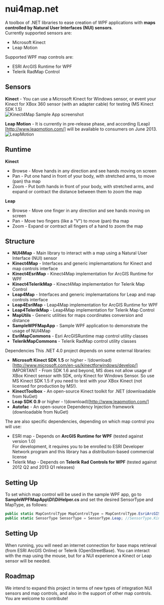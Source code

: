 nui4map.net
==========
A toolbox of .NET libraries to ease creation of WPF applications with **maps controlled by Natural User Interfaces (NUI) sensors**.   
Currently supported sensors are:
* Microsoft Kinect
* Leap Motion 

Supported WPF map controls are:
* ESRI ArcGIS Runtime for WPF
* Telerik RadMap Control

Sensors
----------
**Kinect** - You can use a Microsoft Kinect for Windows sensor, or event your Kinect for XBox 360 sensor (with an adapter cable) for testing (MS Kinect SDK 1.5)  
![Kinect4Map Sample App screenshot](https://raw.github.com/gabrielspmoreira/nui4map.net/master/resources/screenshot_demoapp.png)

**Leap Motion** - It is currently in pre-release phase, and according (Leap)[http://www.leapmotion.com/] will be available to consumers on June 2013.  
![LeapMotion](https://raw.github.com/gabrielspmoreira/nui4map.net/master/resources/leapmotion.jpg)  

Runtime
----------
**Kinect**  
- Browse - Move hands in any direction and see hands moving on screen
- Pan - Put one hand in front of your body, with stretched arms, to move (pan) tha map
- Zoom - Put both hands in front of your body, with stretched arms, and expand or contract the distance between them to zoom the map

**Leap**  
- Browse - Move one finger in any direction and see hands moving on screen
- Pan - Move two fingers (like a "V") to move (pan) tha map
- Zoom - Expand or contract all fingers of a hand to zoom the map

Structure
----------
* **NUI4Map** - Main library to interact with a map using a Natural User Interface (NUI) sensor
* **Kinect4Map** - Interfaces and generic implemantations for Kinect and map controls interface
* **Kinect4EsriMap** - Kinect4Map implementation for ArcGIS Runtime for WPF
* **Kinect4TelerikMap** - Kinect4Map implementation for Telerik Map Control
* **Leap4Map** - Interfaces and generic implemantations for Leap and map controls interface
* **Leap4EsriMap** - Leap4Map implementation for ArcGIS Runtime for WPF
* **Leap4TelerikMap** - Leap4Map implementation for Telerik Map Control
* **MapUtils** - Generic utilities for maps coordinates conversion and distance
* **SampleWPFMapApp** - Sample WPF application to demonstrate the usage of NUI4Map
* **EsriMapCommons** - Esri ArcGISRuntime map control utility classes
* **TelerikMapCommons** - Telerik RadMap control utility classes

Dependencies
This .NET 4.0 project depends on some external libraries:

* **Microsoft Kinect SDK 1.5** or higher - !(download)[http://www.microsoft.com/en-us/kinectforwindows/develop/]  
IMPORTANT - From SDK 1.6 and beyond, MS does not allow usage of XBox Kinect sensor with SDK, only Kinect for Windows Sensor. So use MS Kinect SDK 1.5 if you need to test with your XBox Kinect (not licensed for production by MS!).
* **KinectToolbox** - An open-source Kinect toolkit for .NET (downloadable from NuGet)
* **Leap SDK 0.9** or higher - !(download)[http://www.leapmotion.com/]
* **Autofac** - An open-source Dependency Injection framework (downloadable from NuGet)

The are also specific dependencies, depending on which map control you will use:
* ESRI map - Depends on **ArcGIS Runtime for WPF** (tested against version 1.0)    
For development, it requires you to be enrolled to ESRI Developer Network program and this library has a distribution-based commercial license
* Telerik Map - Depends on **Telerik Rad Controls for WPF** (tested against 2012 Q2 and 2013 Q1 releases)

Setting Up
----------
To set which map control will be used in the sample WPF app, go to **SampleWPFMapApp\DI\DiHelper.cs** and set the desired SensorType and MapType, as follows:

```csharp
public static MapControlType MapControlType = MapControlType.EsriArcGISRuntime; //MapControlType.TelerikRadControl
public static SensorType SensorType = SensorType.Leap; //SensorType.Kinect
```

Setting Up
----------
When running, you will need an internet connection for base maps retrieval (from ESRI ArcGIS Online) or Telerik (OpenStreetBase).
You can interact with the map using the mouse, but for a NUI experience a Kinect or Leap sensor will be needed.

Roadmap
----------
We intend to expand this project in terms of new types of integration NUI sensors and map controls, and also in the support of other map controls.   
You are welcome to contribute!
